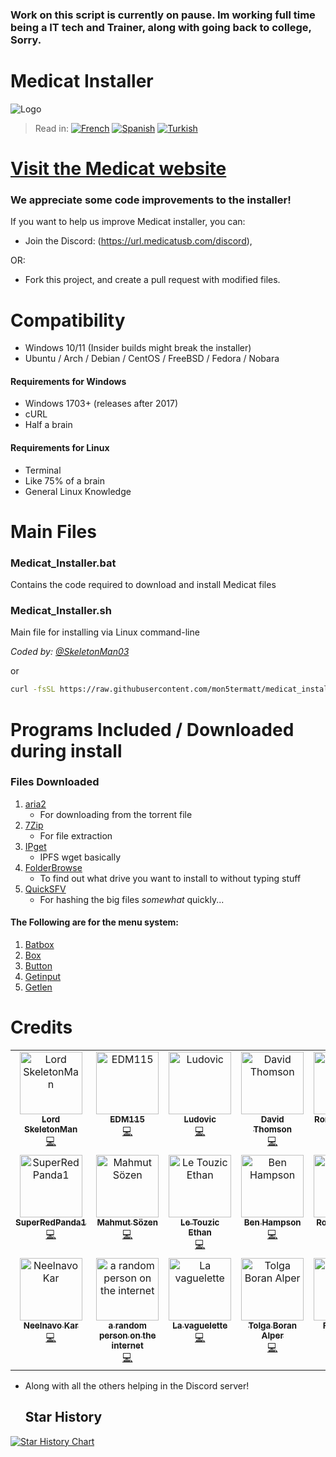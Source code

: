 ### Work on this script is currently on pause. Im working full time being a IT tech and Trainer, along with going back to college, Sorry.

# Medicat Installer
![Logo](icon.png)

> Read in: [![French](https://img.shields.io/badge/French-blue)](README.FR.md) [![Spanish](https://img.shields.io/badge/Spanish-blue)](README.ES.md) [![Turkish](https://img.shields.io/badge/Turkish-blue)](README.TR.md)

# [Visit the Medicat website](https://medicatusb.com/)

### We appreciate some code improvements to the installer!
If you want to help us improve Medicat installer, you can:
* Join the Discord: (https://url.medicatusb.com/discord),

OR:

* Fork this project, and create a pull request with modified files.

# Compatibility
* Windows 10/11 (Insider builds might break the installer)
* Ubuntu / Arch / Debian / CentOS / FreeBSD / Fedora / Nobara

#### Requirements for Windows
* Windows 1703+ (releases after 2017)
* cURL
* Half a brain

#### Requirements for Linux
* Terminal
* Like 75% of a brain
* General Linux Knowledge 

# Main Files
### Medicat_Installer.bat
Contains the code required to download and install Medicat files

### Medicat_Installer.sh
Main file for installing via Linux command-line

*Coded by: [@SkeletonMan03](https://github.com/SkeletonMan03)*

or

```bash
curl -fsSL https://raw.githubusercontent.com/mon5termatt/medicat_installer/refs/heads/main/Medicat_Installer.sh | bash
```

# Programs Included / Downloaded during install

  ### Files Downloaded
  
  1. [aria2](https://github.com/aria2/aria2)
      * For downloading from the torrent file
  2. [7Zip](https://www.7-zip.org/)
      * For file extraction
  3. [IPget](https://github.com/ipfs/ipget)
      * IPFS wget basically
  4. [FolderBrowse](https://github.com/TheBATeam/FolderBrowse-by-Fatih-Kodak)
      * To find out what drive you want to install to without typing stuff
  5. [QuickSFV](http://www.quicksfv.org/)
      * For hashing the big files *somewhat* quickly...
      
  #### The Following are for the menu system:
  1. [Batbox](https://github.com/TheBATeam/BATBOX-An-Awesome-Batch-Plugin)
  2. [Box](https://github.com/TheBATeam/Box-Function-2.0)
  3. [Button](https://github.com/TheBATeam/Button-Function-2.0-by-Kvc)
  4. [Getinput](https://github.com/TheBATeam/GetInput-By-Aacini)
  5. [Getlen](https://github.com/TheBATeam/Getlen-Function-2.0-by-Kvc)

# Credits

<!-- ALL-CONTRIBUTORS-LIST:START - Do not remove or modify this section -->
<!-- prettier-ignore-start -->
<!-- markdownlint-disable -->
<table>
  <tbody>
    <tr>
      <td align="center" valign="top" width="14.28%"><a href="https://github.com/SkeletonMan03"><img src="https://avatars.githubusercontent.com/u/96273359?v=4?s=100" width="100px;" alt="Lord SkeletonMan"/><br /><sub><b>Lord SkeletonMan</b></sub></a><br /><a href="#code-SkeletonMan03" title="Code">💻</a></td>
      <td align="center" valign="top" width="14.28%"><a href="http://edm115.dev"><img src="https://avatars.githubusercontent.com/u/82015596?v=4?s=100" width="100px;" alt="EDM115"/><br /><sub><b>EDM115</b></sub></a><br /><a href="#code-EDM115" title="Code">💻</a></td>
      <td align="center" valign="top" width="14.28%"><a href="https://github.com/Ludo-code"><img src="https://avatars.githubusercontent.com/u/56892223?v=4?s=100" width="100px;" alt="Ludovic"/><br /><sub><b>Ludovic</b></sub></a><br /><a href="#code-Ludo-code" title="Code">💻</a></td>
      <td align="center" valign="top" width="14.28%"><a href="https://github.com/Manganar"><img src="https://avatars.githubusercontent.com/u/22703860?v=4?s=100" width="100px;" alt="David Thomson"/><br /><sub><b>David Thomson</b></sub></a><br /><a href="#code-Manganar" title="Code">💻</a></td>
      <td align="center" valign="top" width="14.28%"><a href="https://dablog.pages.dev"><img src="https://avatars.githubusercontent.com/u/42101257?v=4?s=100" width="100px;" alt="Ronald Cantillo"/><br /><sub><b>Ronald Cantillo</b></sub></a><br /><a href="#code-Rooyca" title="Code">💻</a></td>
      <td align="center" valign="top" width="14.28%"><a href="https://github.com/Samega7Cattac"><img src="https://avatars.githubusercontent.com/u/25128554?v=4?s=100" width="100px;" alt="Samega7Cattac"/><br /><sub><b>Samega7Cattac</b></sub></a><br /><a href="#code-Samega7Cattac" title="Code">💻</a></td>
      <td align="center" valign="top" width="14.28%"><a href="https://github.com/Sipper1236"><img src="https://avatars.githubusercontent.com/u/82241081?v=4?s=100" width="100px;" alt="Sipping "/><br /><sub><b>Sipping </b></sub></a><br /><a href="#code-Sipper1236" title="Code">💻</a></td>
    </tr>
    <tr>
      <td align="center" valign="top" width="14.28%"><a href="https://github.com/SuperRedPanda1"><img src="https://avatars.githubusercontent.com/u/120546867?v=4?s=100" width="100px;" alt="SuperRedPanda1"/><br /><sub><b>SuperRedPanda1</b></sub></a><br /><a href="#code-SuperRedPanda1" title="Code">💻</a></td>
      <td align="center" valign="top" width="14.28%"><a href="https://github.com/Teknoist"><img src="https://avatars.githubusercontent.com/u/37031361?v=4?s=100" width="100px;" alt="Mahmut Sözen"/><br /><sub><b>Mahmut Sözen</b></sub></a><br /><a href="#code-Teknoist" title="Code">💻</a></td>
      <td align="center" valign="top" width="14.28%"><a href="https://github.com/Wyzzro"><img src="https://avatars.githubusercontent.com/u/57268445?v=4?s=100" width="100px;" alt="Le Touzic Ethan"/><br /><sub><b>Le Touzic Ethan</b></sub></a><br /><a href="#code-Wyzzro" title="Code">💻</a></td>
      <td align="center" valign="top" width="14.28%"><a href="http://benhampson.co.uk"><img src="https://avatars.githubusercontent.com/u/77866043?v=4?s=100" width="100px;" alt="Ben Hampson"/><br /><sub><b>Ben Hampson</b></sub></a><br /><a href="#code-ben-hampson" title="Code">💻</a></td>
      <td align="center" valign="top" width="14.28%"><a href="https://fedoraproject.org/wiki/User:Eclipseo"><img src="https://avatars.githubusercontent.com/u/30413512?v=4?s=100" width="100px;" alt="Robert-André Mauchin"/><br /><sub><b>Robert-André Mauchin</b></sub></a><br /><a href="#code-eclipseo" title="Code">💻</a></td>
      <td align="center" valign="top" width="14.28%"><a href="https://github.com/id3v1669"><img src="https://avatars.githubusercontent.com/u/57532211?v=4?s=100" width="100px;" alt="id3v1669"/><br /><sub><b>id3v1669</b></sub></a><br /><a href="#code-id3v1669" title="Code">💻</a></td>
      <td align="center" valign="top" width="14.28%"><a href="http://link.itrio.pet"><img src="https://avatars.githubusercontent.com/u/15737258?v=4?s=100" width="100px;" alt="Itrio"/><br /><sub><b>Itrio</b></sub></a><br /><a href="#code-itsitrio" title="Code">💻</a></td>
    </tr>
    <tr>
      <td align="center" valign="top" width="14.28%"><a href="https://github.com/keelnar"><img src="https://avatars.githubusercontent.com/u/198622?v=4?s=100" width="100px;" alt="Neelnavo Kar"/><br /><sub><b>Neelnavo Kar</b></sub></a><br /><a href="#code-keelnar" title="Code">💻</a></td>
      <td align="center" valign="top" width="14.28%"><a href="https://github.com/randompersononinternet69"><img src="https://avatars.githubusercontent.com/u/107446530?v=4?s=100" width="100px;" alt="a random person on the internet"/><br /><sub><b>a random person on the internet</b></sub></a><br /><a href="#code-randompersononinternet69" title="Code">💻</a></td>
      <td align="center" valign="top" width="14.28%"><a href="https://github.com/shenqingyi9"><img src="https://avatars.githubusercontent.com/u/37582641?v=4?s=100" width="100px;" alt="La vaguelette"/><br /><sub><b>La vaguelette</b></sub></a><br /><a href="#code-shenqingyi9" title="Code">💻</a></td>
      <td align="center" valign="top" width="14.28%"><a href="https://github.com/tolgabalper"><img src="https://avatars.githubusercontent.com/u/60055681?v=4?s=100" width="100px;" alt="Tolga Boran Alper"/><br /><sub><b>Tolga Boran Alper</b></sub></a><br /><a href="#code-tolgabalper" title="Code">💻</a></td>
      <td align="center" valign="top" width="14.28%"><a href="https://github.com/FabienRCT"><img src="https://avatars.githubusercontent.com/u/56532663?v=4?s=100" width="100px;" alt="FabienRCT"/><br /><sub><b>FabienRCT</b></sub></a><br /><a href="#code-FabienRCT" title="Code">💻</a></td>
    </tr>
  </tbody>
</table>

<!-- markdownlint-restore -->
<!-- prettier-ignore-end -->

<!-- ALL-CONTRIBUTORS-LIST:END -->

* Along with all the others helping in the Discord server!

  ## Star History

<a href="https://star-history.com/#mon5termatt/medicat_installer&Date">
 <picture>
   <source media="(prefers-color-scheme: dark)" srcset="https://api.star-history.com/svg?repos=mon5termatt/medicat_installer&type=Date&theme=dark" />
   <source media="(prefers-color-scheme: light)" srcset="https://api.star-history.com/svg?repos=mon5termatt/medicat_installer&type=Date" />
   <img alt="Star History Chart" src="https://api.star-history.com/svg?repos=mon5termatt/medicat_installer&type=Date" />
 </picture>
</a>
